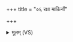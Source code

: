 +++
title = "०६ रक्षा माकिर्नो"

+++
<details><summary>मूलम् (VS)</summary>

रक्षा॒ माकि॑र्नो अ॒घशं॑स ईशत॒ मा नो॑ दुः॒शंस॑ ईशत।  
मा नो॑ अ॒द्य गवां॑ स्ते॒नो मावी॑नां॒ वृक॑ ईशत ॥
</details>
